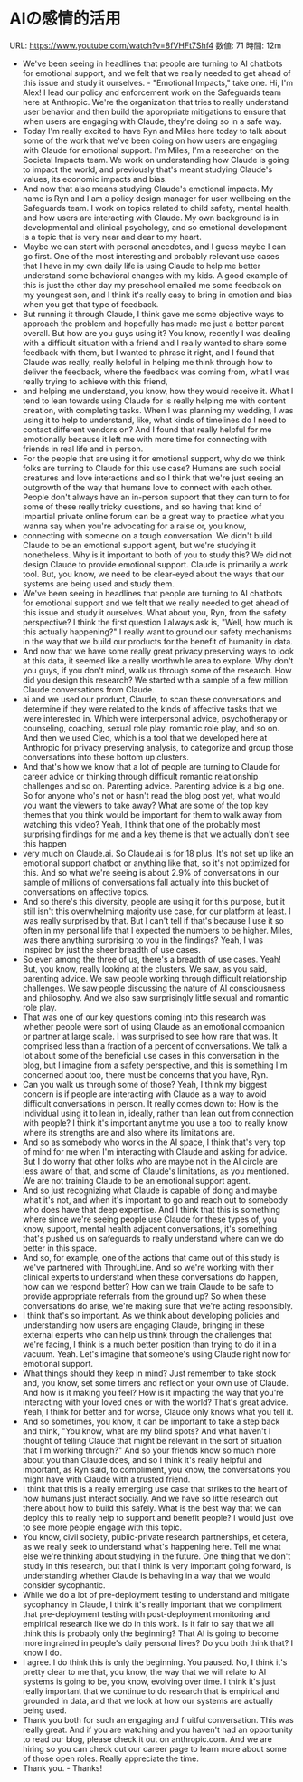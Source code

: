 # AIの感情的活用

URL: https://www.youtube.com/watch?v=8fVHFt7Shf4
数値: 71
時間: 12m

- We've been seeing in headlines that people are turning to AI chatbots for emotional support, and we felt that we really needed to get ahead of this issue and study it ourselves. - "Emotional Impacts," take one. Hi, I'm Alex! I lead our policy and enforcement work on the Safeguards team here at Anthropic. We're the organization that tries to really understand user behavior and then build the appropriate mitigations to ensure that when users are engaging with Claude, they're doing so in a safe way.
- Today I'm really excited to have Ryn and Miles here today to talk about some of the work that we've been doing on how users are engaging with Claude for emotional support. I'm Miles, I'm a researcher on the Societal Impacts team. We work on understanding how Claude is going to impact the world, and previously that's meant studying Claude's values, its economic impacts and bias.
- And now that also means studying Claude's emotional impacts. My name is Ryn and I am a policy design manager for user wellbeing on the Safeguards team. I work on topics related to child safety, mental health, and how users are interacting with Claude. My own background is in developmental and clinical psychology, and so emotional development is a topic that is very near and dear to my heart.
- Maybe we can start with personal anecdotes, and I guess maybe I can go first. One of the most interesting and probably relevant use cases that I have in my own daily life is using Claude to help me better understand some behavioral changes with my kids. A good example of this is just the other day my preschool emailed me some feedback on my youngest son, and I think it's really easy to bring in emotion and bias when you get that type of feedback.
- But running it through Claude, I think gave me some objective ways to approach the problem and hopefully has made me just a better parent overall. But how are you guys using it? You know, recently I was dealing with a difficult situation with a friend and I really wanted to share some feedback with them, but I wanted to phrase it right, and I found that Claude was really, really helpful in helping me think through how to deliver the feedback, where the feedback was coming from, what I was really trying to achieve with this friend,
- and helping me understand, you know, how they would receive it. What I tend to lean towards using Claude for is really helping me with content creation, with completing tasks. When I was planning my wedding, I was using it to help to understand, like, what kinds of timelines do I need to contact different vendors on? And I found that really helpful for me emotionally because it left me with more time for connecting with friends in real life and in person.
- For the people that are using it for emotional support, why do we think folks are turning to Claude for this use case? Humans are such social creatures and love interactions and so I think that we're just seeing an outgrowth of the way that humans love to connect with each other. People don't always have an in-person support that they can turn to for some of these really tricky questions, and so having that kind of impartial private online forum can be a great way to practice what you wanna say when you're advocating for a raise or, you know,
- connecting with someone on a tough conversation. We didn't build Claude to be an emotional support agent, but we're studying it nonetheless. Why is it important to both of you to study this? We did not design Claude to provide emotional support. Claude is primarily a work tool. But, you know, we need to be clear-eyed about the ways that our systems are being used and study them.
- We've been seeing in headlines that people are turning to AI chatbots for emotional support and we felt that we really needed to get ahead of this issue and study it ourselves. What about you, Ryn, from the safety perspective? I think the first question I always ask is, "Well, how much is this actually happening?" I really want to ground our safety mechanisms in the way that we build our products for the benefit of humanity in data.
- And now that we have some really great privacy preserving ways to look at this data, it seemed like a really worthwhile area to explore. Why don't you guys, if you don't mind, walk us through some of the research. How did you design this research? We started with a sample of a few million Claude conversations from Claude.
- ai and we used our product, Claude, to scan these conversations and determine if they were related to the kinds of affective tasks that we were interested in. Which were interpersonal advice, psychotherapy or counseling, coaching, sexual role play, romantic role play, and so on. And then we used Cleo, which is a tool that we developed here at Anthropic for privacy preserving analysis, to categorize and group those conversations into these bottom up clusters.
- And that's how we know that a lot of people are turning to Claude for career advice or thinking through difficult romantic relationship challenges and so on. Parenting advice. Parenting advice is a big one. So for anyone who's not or hasn't read the blog post yet, what would you want the viewers to take away? What are some of the top key themes that you think would be important for them to walk away from watching this video? Yeah, I think that one of the probably most surprising findings for me and a key theme is that we actually don't see this happen
- very much on Claude.ai. So Claude.ai is for 18 plus. It's not set up like an emotional support chatbot or anything like that, so it's not optimized for this. And so what we're seeing is about 2.9% of conversations in our sample of millions of conversations fall actually into this bucket of conversations on affective topics.
- And so there's this diversity, people are using it for this purpose, but it still isn't this overwhelming majority use case, for our platform at least. I was really surprised by that. But I can't tell if that's because I use it so often in my personal life that I expected the numbers to be higher. Miles, was there anything surprising to you in the findings? Yeah, I was inspired by just the sheer breadth of use cases.
- So even among the three of us, there's a breadth of use cases. Yeah! But, you know, really looking at the clusters. We saw, as you said, parenting advice. We saw people working through difficult relationship challenges. We saw people discussing the nature of AI consciousness and philosophy. And we also saw surprisingly little sexual and romantic role play.
- That was one of our key questions coming into this research was whether people were sort of using Claude as an emotional companion or partner at large scale. I was surprised to see how rare that was. It comprised less than a fraction of a percent of conversations. We talk a lot about some of the beneficial use cases in this conversation in the blog, but I imagine from a safety perspective, and this is something I'm concerned about too, there must be concerns that you have, Ryn.
- Can you walk us through some of those? Yeah, I think my biggest concern is if people are interacting with Claude as a way to avoid difficult conversations in person. It really comes down to: How is the individual using it to lean in, ideally, rather than lean out from connection with people? I think it's important anytime you use a tool to really know where its strengths are and also where its limitations are.
- And so as somebody who works in the AI space, I think that's very top of mind for me when I'm interacting with Claude and asking for advice. But I do worry that other folks who are maybe not in the AI circle are less aware of that, and some of Claude's limitations, as you mentioned. We are not training Claude to be an emotional support agent.
- And so just recognizing what Claude is capable of doing and maybe what it's not, and when it's important to go and reach out to somebody who does have that deep expertise. And I think that this is something where since we're seeing people use Claude for these types of, you know, support, mental health adjacent conversations, it's something that's pushed us on safeguards to really understand where can we do better in this space.
- And so, for example, one of the actions that came out of this study is we've partnered with ThroughLine. And so we're working with their clinical experts to understand when these conversations do happen, how can we respond better? How can we train Claude to be safe to provide appropriate referrals from the ground up? So when these conversations do arise, we're making sure that we're acting responsibly.
- I think that's so important. As we think about developing policies and understanding how users are engaging Claude, bringing in these external experts who can help us think through the challenges that we're facing, I think is a much better position than trying to do it in a vacuum. Yeah. Let's imagine that someone's using Claude right now for emotional support.
- What things should they keep in mind? Just remember to take stock and, you know, set some timers and reflect on your own use of Claude. And how is it making you feel? How is it impacting the way that you're interacting with your loved ones or with the world? That's great advice. Yeah, I think for better and for worse, Claude only knows what you tell it.
- And so sometimes, you know, it can be important to take a step back and think, "You know, what are my blind spots? And what haven't I thought of telling Claude that might be relevant in the sort of situation that I'm working through?" And so your friends know so much more about you than Claude does, and so I think it's really helpful and important, as Ryn said, to compliment, you know, the conversations you might have with Claude with a trusted friend.
- I think that this is a really emerging use case that strikes to the heart of how humans just interact socially. And we have so little research out there about how to build this safely. What is the best way that we can deploy this to really help to support and benefit people? I would just love to see more people engage with this topic.
- You know, civil society, public-private research partnerships, et cetera, as we really seek to understand what's happening here. Tell me what else we're thinking about studying in the future. One thing that we don't study in this research, but that I think is very important going forward, is understanding whether Claude is behaving in a way that we would consider sycophantic.
- While we do a lot of pre-deployment testing to understand and mitigate sycophancy in Claude, I think it's really important that we compliment that pre-deployment testing with post-deployment monitoring and empirical research like we do in this work. Is it fair to say that we all think this is probably only the beginning? That AI is going to become more ingrained in people's daily personal lives? Do you both think that? I know I do.
- I agree. I do think this is only the beginning. You paused. No, I think it's pretty clear to me that, you know, the way that we will relate to AI systems is going to be, you know, evolving over time. I think it's just really important that we continue to do research that is empirical and grounded in data, and that we look at how our systems are actually being used.
- Thank you both for such an engaging and fruitful conversation. This was really great. And if you are watching and you haven't had an opportunity to read our blog, please check it out on anthropic.com. And we are hiring so you can check out our career page to learn more about some of those open roles. Really appreciate the time.
- Thank you. - Thanks!